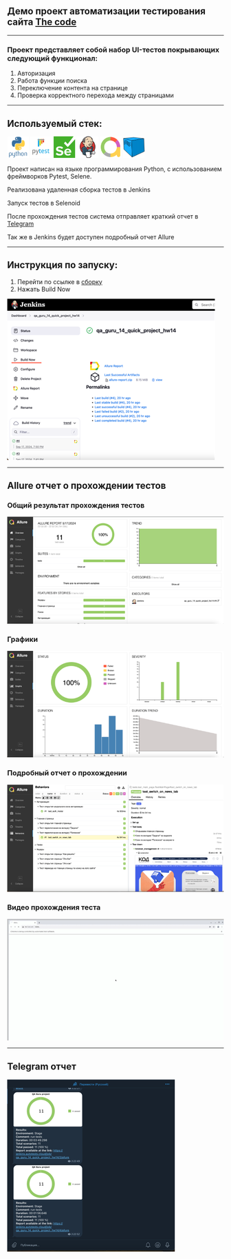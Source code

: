 ## Демо проект автоматизации тестирования сайта [The code](https://thecode.media/)

---
### Проект представляет собой набор UI-тестов покрывающих следующий функционал:
1. Авторизация
2. Работа функции поиска
3. Переключение контента на странице
4. Проверка корректного перехода между страницами

---
## Используемый стек:
<p align="left">
<img src="media/python-original-wordmark.svg" width="50" height="50"/>
<img src="media/pytest-original-wordmark.svg" width="50" height="50"/>
<img src="media/Selenium.png" width="50" height="50"/>
<img src="media/jenkins-original.svg" width="50" height="50"/>
<img src="media/AllureReport.png" width="50" height="50"/>
<img src="media/Selenoid.png" width="50" height="50"/>

</p>

Проект написан на языке программирования Python, с использованием фреймворков Pytest, Selene. 

Реализована удаленная сборка тестов в Jenkins 

Запуск тестов в Selenoid

После прохождения тестов система отправляет краткий отчет в [Telegram](https://t.me/demo_project_notifications) 

Так же в Jenkins будет доступен подробный отчет Allure

---
## Инструкция по запуску:
1. Перейти по ссылке в [сборку](https://jenkins.autotests.cloud/job/qa_guru_14_quick_project_hw14/)
2. Нажать Build Now
<img src="media/Jenkins_Build_Now.png"/>

---
## Allure отчет о прохождении тестов
### Общий результат прохождения тестов
<img src="media/allure_general_report.png"/>

### Графики
<img src="media/allure_grafics.png"/>


### Подробный отчет о прохождении
<img src="media/allure_detailed_report.png"/>

### Видео прохождения теста
<img src="media/selenoid_file.gif"/>

---
## Telegram отчет
<img src="media/telegram_allure_report.png"/>


